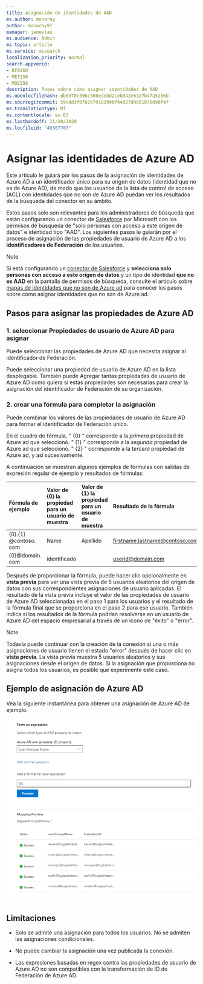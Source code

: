 ```yaml
---
title: Asignación de identidades de AAD
ms.author: monaray
author: monaray97
manager: jameslau
ms.audience: Admin
ms.topic: article
ms.service: mssearch
localization_priority: Normal
search.appverid:
- BFB160
- MET150
- MOE150
description: Pasos sobre cómo asignar identidades de AAD
ms.openlocfilehash: db0378e596c560edebd2ceb942e6327b47a5286b
ms.sourcegitcommit: 59cdd3f0f82b7918399bf44d27d9891076090f4f
ms.translationtype: MT
ms.contentlocale: es-ES
ms.lasthandoff: 11/20/2020
ms.locfileid: "49367707"
---
```

# <a name="map-your-azure-ad-identities"></a>Asignar las identidades de Azure AD  

Este artículo le guiará por los pasos de la asignación de identidades de Azure AD a un identificador único para su origen de datos (identidad que no es de Azure AD), de modo que los usuarios de la lista de control de acceso (ACL) con identidades que no son de Azure AD puedan ver los resultados de la búsqueda del conector en su ámbito.

Estos pasos solo son relevantes para los administradores de búsqueda que están configurando un conector de [Salesforce](salesforce-connector.md) por Microsoft con los permisos de búsqueda de "solo personas con acceso a este origen de datos" e identidad tipo "AAD". Los siguientes pasos le guiarán por el proceso de asignación de las propiedades de usuario de Azure AD a los **identificadores de Federación** de los usuarios.

>[!NOTE]
>Si está configurando un [conector de Salesforce](salesforce-connector.md) y **selecciona solo personas con acceso a este origen de datos** y un tipo de identidad **que no es AAD** en la pantalla de permisos de búsqueda, consulte el artículo sobre [mapas de identidades que no son de Azure ad](map-non-aad.md) para conocer los pasos sobre cómo asignar identidades que no son de Azure ad.  

## <a name="steps-for-mapping-your-azure-ad-properties"></a>Pasos para asignar las propiedades de Azure AD

### <a name="1-select-azure-ad-user-properties-to-map"></a>1. seleccionar Propiedades de usuario de Azure AD para asignar

Puede seleccionar las propiedades de Azure AD que necesita asignar al identificador de Federación.

Puede seleccionar una propiedad de usuario de Azure AD en la lista desplegable. También puede Agregar tantas propiedades de usuario de Azure AD como quiera si estas propiedades son necesarias para crear la asignación del identificador de Federación de su organización.

### <a name="2-create-formula-to-complete-mapping"></a>2. crear una fórmula para completar la asignación

Puede combinar los valores de las propiedades de usuario de Azure AD para formar el identificador de Federación único.

En el cuadro de fórmula, " {0} " corresponde a la *primera* propiedad de Azure ad que seleccionó. " {1} " corresponde a la *segunda* propiedad de Azure ad que seleccionó. " {2} " corresponde a la *tercera* propiedad de Azure ad, y así sucesivamente.  

A continuación se muestran algunos ejemplos de fórmulas con salidas de expresión regular de ejemplo y resultados de fórmulas:

| Fórmula de ejemplo                  | Valor de {0} la propiedad para un usuario de muestra                 | Valor de {1} la propiedad para un usuario de muestra           | Resultado de la fórmula                  |
| :------------------- | :------------------- |:---------------|:---------------|
| {0}.{1} @contoso. com  | Name | Apellido |firstname.lastname@contoso.com
| {0}@domain. com                 | identificado                 |             |userid@domain.com

Después de proporcionar la fórmula, puede hacer clic opcionalmente en **vista previa** para ver una vista previa de 5 usuarios aleatorios del origen de datos con sus correspondientes asignaciones de usuario aplicadas. El resultado de la vista previa incluye el valor de las propiedades de usuario de Azure AD seleccionadas en el paso 1 para los usuarios y el resultado de la fórmula final que se proporciona en el paso 2 para ese usuario. También indica si los resultados de la fórmula podrían resolverse en un usuario de Azure AD del espacio empresarial a través de un icono de "éxito" o "error".  

>[!NOTE]
>Todavía puede continuar con la creación de la conexión si una o más asignaciones de usuario tienen el estado "error" después de hacer clic en **vista previa**. La vista previa muestra 5 usuarios aleatorios y sus asignaciones desde el origen de datos. Si la asignación que proporciona no asigna todos los usuarios, es posible que experimente este caso.

## <a name="sample-azure-ad-mapping"></a>Ejemplo de asignación de Azure AD

Vea la siguiente instantánea para obtener una asignación de Azure AD de ejemplo.

![Instantánea de ejemplo de cómo rellenar la página de asignación de Azure AD](media/aad-mapping.png)

## <a name="limitations"></a>Limitaciones  

- Solo se admite una asignación para todos los usuarios. No se admiten las asignaciones condicionales.  

- No puede cambiar la asignación una vez publicada la conexión.  

- Las expresiones basadas en regex contra las propiedades de usuario de Azure AD no son compatibles con la transformación de ID de Federación de Azure AD.